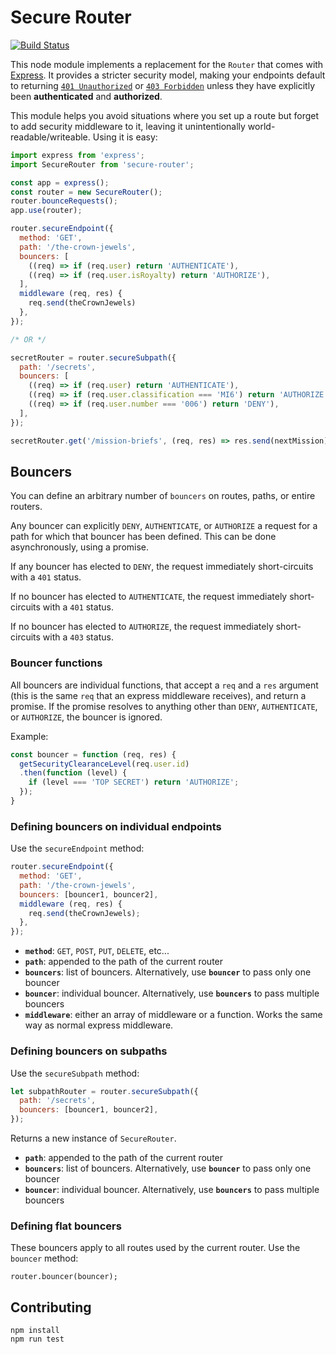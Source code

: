 # Secure Router

[![Build
Status](https://travis-ci.org/goodeggs/secure-router.svg?branch=master)](https://travis-ci.org/goodeggs/secure-router)

This node module implements a replacement for the `Router` that comes with
[Express][express]. It provides a stricter security model, making your
endpoints default to returning [`401 Unauthorized`][rfc401] or [`403
Forbidden`][rfc403] unless they have explicitly been **authenticated** and
**authorized**.

This module helps you avoid situations where you set up a route but forget
to add security middleware to it, leaving it unintentionally
world-readable/writeable. Using it is easy:

```javascript
import express from 'express';
import SecureRouter from 'secure-router';

const app = express();
const router = new SecureRouter();
router.bounceRequests();
app.use(router);

router.secureEndpoint({
  method: 'GET',
  path: '/the-crown-jewels',
  bouncers: [
    ((req) => if (req.user) return 'AUTHENTICATE'),
    ((req) => if (req.user.isRoyalty) return 'AUTHORIZE'),
  ],
  middleware (req, res) {
    req.send(theCrownJewels)
  },
});

/* OR */

secretRouter = router.secureSubpath({
  path: '/secrets',
  bouncers: [
    ((req) => if (req.user) return 'AUTHENTICATE'),
    ((req) => if (req.user.classification === 'MI6') return 'AUTHORIZE'),
    ((req) => if (req.user.number === '006') return 'DENY'),
  ],
});

secretRouter.get('/mission-briefs', (req, res) => res.send(nextMission));
```

[rfc401]: https://httpstatuses.com/401
[rfc403]: https://httpstatuses.com/403
[express]: https://expressjs.com/

## Bouncers

You can define an arbitrary number of `bouncers` on routes, paths, or entire
routers.

Any bouncer can explicitly `DENY`, `AUTHENTICATE`, or `AUTHORIZE` a request for
a path for which that bouncer has been defined. This can be done asynchronously,
using a promise.

If any bouncer has elected to `DENY`, the request immediately short-circuits
with a `401` status.

If no bouncer has elected to `AUTHENTICATE`, the request immediately
short-circuits with a `401` status.

If no bouncer has elected to `AUTHORIZE`, the request immediately
short-circuits with a `403` status.

### Bouncer functions

All bouncers are individual functions, that accept a `req` and a `res` argument
(this is the same `req` that an express middleware receives), and return a
promise.  If the promise resolves to anything other than `DENY`,
`AUTHENTICATE`, or `AUTHORIZE`, the bouncer is ignored.

Example:

```js
const bouncer = function (req, res) {
  getSecurityClearanceLevel(req.user.id)
  .then(function (level) {
    if (level === 'TOP SECRET') return 'AUTHORIZE';
  });
}
```

### Defining bouncers on individual endpoints

Use the `secureEndpoint` method:

```js
router.secureEndpoint({
  method: 'GET',
  path: '/the-crown-jewels',
  bouncers: [bouncer1, bouncer2],
  middleware (req, res) {
    req.send(theCrownJewels);
  },
});
```

- **`method`**: `GET`, `POST`, `PUT`, `DELETE`, etc...
- **`path`**: appended to the path of the current router
- **`bouncers`**: list of bouncers. Alternatively, use **`bouncer`** to pass
  only one bouncer
- **`bouncer`**: individual bouncer. Alternatively, use **`bouncers`** to pass
  multiple bouncers
- **`middleware`**: either an array of middleware or a function. Works the
  same way as normal express middleware.

### Defining bouncers on subpaths

Use the `secureSubpath` method:

```js
let subpathRouter = router.secureSubpath({
  path: '/secrets',
  bouncers: [bouncer1, bouncer2],
});
```

Returns a new instance of `SecureRouter`.

- **`path`**: appended to the path of the current router
- **`bouncers`**: list of bouncers. Alternatively, use **`bouncer`** to pass
  only one bouncer
- **`bouncer`**: individual bouncer. Alternatively, use **`bouncers`** to pass
  multiple bouncers

### Defining flat bouncers

These bouncers apply to all routes used by the current router. Use the
`bouncer` method:

```
router.bouncer(bouncer);
```

## Contributing

```
npm install
npm run test
```

